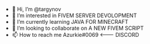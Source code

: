- 👋 Hi, I’m @targynov
- 👀 I’m interested in FIVEM SERVER DEVOLOPMENT
- 🌱 I’m currently learning JAVA FOR MINECRAFT
- 💞️ I’m looking to collaborate on A NEW FIVEM SCRIPT
- 📫 How to reach me Azurkie#0069 <--- DISCORD

<!---
targynov/targynov is a ✨ special ✨ repository because its `README.md` (this file) appears on your GitHub profile.
You can click the Preview link to take a look at your changes.
--->
